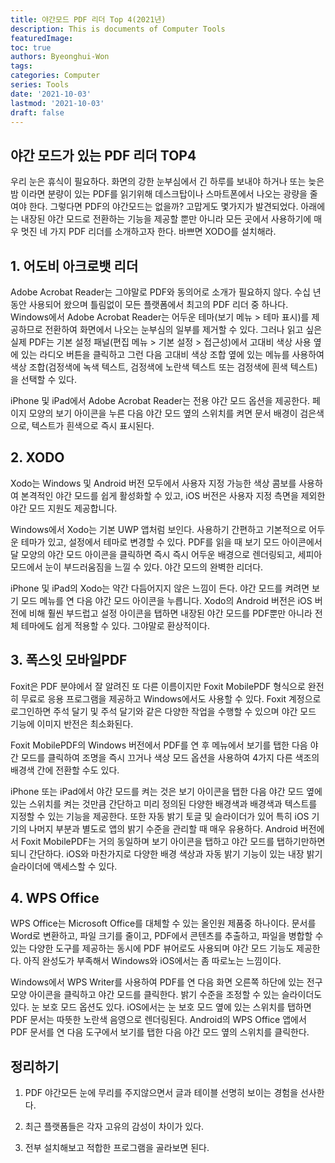 ```yaml
---
title: 야간모드 PDF 리더 Top 4(2021년)
description: This is documents of Computer Tools
featuredImage: 
toc: true
authors: Byeonghui-Won
tags:
categories: Computer
series: Tools
date: '2021-10-03'
lastmod: '2021-10-03'
draft: false
---
```



## 야간 모드가 있는 PDF 리더 TOP4

우리 눈은 휴식이 필요하다. 화면의 강한 눈부심에서 긴 하루를 보내야 하거나 또는 늦은 밤 이라면 분량이 있는 PDF를 읽기위해 데스크탑이나 스마트폰에서 나오는 광량을 줄여야 한다. 그렇다면 PDF의 야간모드는 없을까? 고맙게도 몇가지가 발견되었다. 아래에는 내장된 야간 모드로 전환하는 기능을 제공할 뿐만 아니라 모든 곳에서 사용하기에 매우 멋진 네 가지 PDF 리더를 소개하고자 한다. 바쁘면 XODO를 설치해라.

## 1. 어도비 아크로뱃 리더

Adobe Acrobat Reader는 그야말로 PDF와 동의어로 소개가 필요하지 않다. 수십 년 동안 사용되어 왔으며 틀림없이 모든 플랫폼에서 최고의 PDF 리더 중 하나다. Windows에서 Adobe Acrobat Reader는 어두운 테마(보기 메뉴 > 테마 표시)를 제공하므로 전환하여 화면에서 나오는 눈부심의 일부를 제거할 수 있다. 그러나 읽고 싶은 실제 PDF는 기본 설정 패널(편집 메뉴 > 기본 설정 > 접근성)에서 고대비 색상 사용 옆에 있는 라디오 버튼을 클릭하고 그런 다음 고대비 색상 조합 옆에 있는 메뉴를 사용하여 색상 조합(검정색에 녹색 텍스트, 검정색에 노란색 텍스트 또는 검정색에 흰색 텍스트)을 선택할 수 있다.

iPhone 및 iPad에서 Adobe Acrobat Reader는 전용 야간 모드 옵션을 제공한다. 페이지 모양의 보기 아이콘을 누른 다음 야간 모드 옆의 스위치를 켜면 문서 배경이 검은색으로, 텍스트가 흰색으로 즉시 표시된다. 

## 2. XODO

Xodo는 Windows 및 Android 버전 모두에서 사용자 지정 가능한 색상 콤보를 사용하여 본격적인 야간 모드를 쉽게 활성화할 수 있고, iOS 버전은 사용자 지정 측면을 제외한 야간 모드 지원도 제공합니다.

Windows에서 Xodo는 기본 UWP 앱처럼 보인다. 사용하기 간편하고 기본적으로 어두운 테마가 있고, 설정에서 테마로 변경할 수 있다. PDF를 읽을 때 보기 모드 아이콘에서 달 모양의 야간 모드 아이콘을 클릭하면 즉시 즉시 어두운 배경으로 렌더링되고, 세피아 모드에서 눈이 부드러움짐을 느낄 수 있다. 야간 모드의 완벽한 리더다. 

iPhone 및 iPad의 Xodo는 약간 다듬어지지 않은 느낌이 든다. 야간 모드를 켜려면 보기 모드 메뉴를 연 다음 야간 모드 아이콘을 누릅니다. Xodo의 Android 버전은 iOS 버전에 비해 훨씬 부드럽고 설정 아이콘을 탭하면 내장된 야간 모드를 PDF뿐만 아니라 전체 테마에도 쉽게 적용할 수 있다. 그야말로 환상적이다. 
## 3. 폭스잇 모바일PDF

Foxit은 PDF 분야에서 잘 알려진 또 다른 이름이지만 Foxit MobilePDF 형식으로 완전히 무료로 응용 프로그램을 제공하고 Windows에서도 사용할 수 있다. Foxit 계정으로 로그인하면 주석 달기 및 주석 달기와 같은 다양한 작업을 수행할 수 있으며 야간 모드 기능에 이미지 반전은 최소화된다. 

Foxit MobilePDF의 Windows 버전에서 PDF를 연 후 메뉴에서 보기를 탭한 다음 야간 모드를 클릭하여 조명을 즉시 끄거나 색상 모드 옵션을 사용하여 4가지 다른 색조의 배경색 간에 전환할 수도 있다.

iPhone 또는 iPad에서 야간 모드를 켜는 것은 보기 아이콘을 탭한 다음 야간 모드 옆에 있는 스위치를 켜는 것만큼 간단하고 미리 정의된 다양한 배경색과 배경색과 텍스트를 지정할 수 있는 기능을 제공한다. 또한 자동 밝기 토글 및 슬라이더가 있어 특히 iOS 기기의 나머지 부분과 별도로 앱의 밝기 수준을 관리할 때 매우 유용하다. Android 버전에서 Foxit MobilePDF는 거의 동일하며 보기 아이콘을 탭하고 야간 모드를 탭하기만하면되니 간단하다. iOS와 마찬가지로 다양한 배경 색상과 자동 밝기 기능이 있는 내장 밝기 슬라이더에 액세스할 수 있다. 

## 4. WPS Office

WPS Office는 Microsoft Office를 대체할 수 있는 올인원 제품중 하나이다. 문서를 Word로 변환하고, 파일 크기를 줄이고, PDF에서 콘텐츠를 추출하고, 파일을 병합할 수 있는 다양한 도구를 제공하는 동시에 PDF 뷰어로도 사용되며 야간 모드 기능도 제공한다. 아직 완성도가 부족해서 Windows와  iOS에서는 좀 따로노는 느낌이다. 

Windows에서 WPS Writer를 사용하여 PDF를 연 다음 화면 오른쪽 하단에 있는 전구 모양 아이콘을 클릭하고 야간 모드를 클릭한다. 밝기 수준을 조정할 수 있는 슬라이더도 있다. 눈 보호 모드 옵션도 있다. iOS에서는 눈 보호 모드 옆에 있는 스위치를 탭하면 PDF 문서는 따뜻한 노란색 음영으로 렌더링된다. Android의 WPS Office 앱에서 PDF 문서를 연 다음 도구에서 보기를 탭한 다음 야간 모드 옆의 스위치를 클릭한다. 

## 정리하기

1. PDF 야간모든 눈에 무리를 주지않으면서 글과 테이블 선명히 보이는 경험을 선사한다.

2. 최근 플랫폼들은 각자 고유의 감성이 차이가 있다.

3. 전부 설치해보고 적합한 프로그램을 골라보면 된다.

